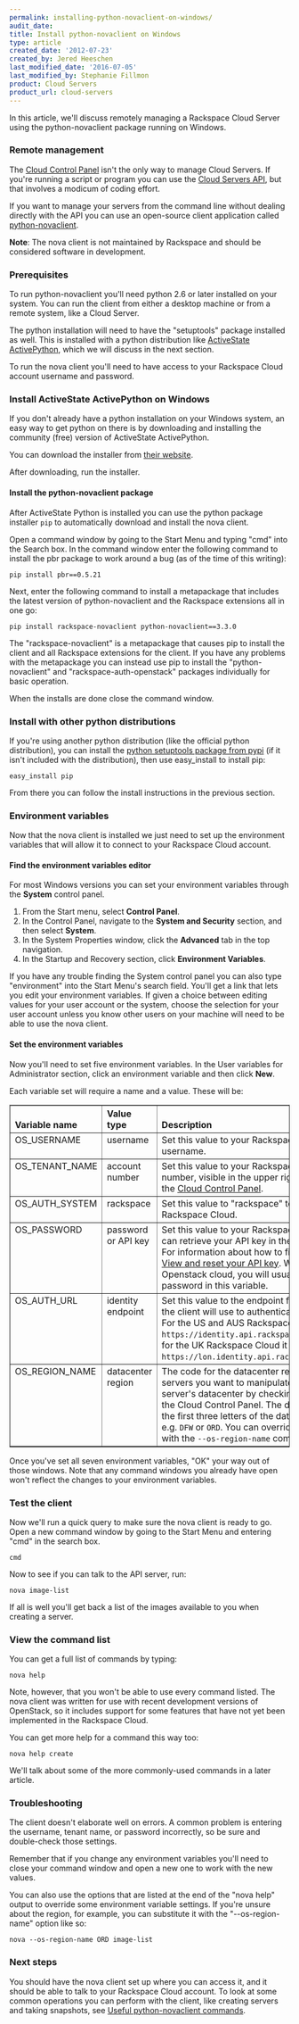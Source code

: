 ```yaml
---
permalink: installing-python-novaclient-on-windows/
audit_date:
title: Install python-novaclient on Windows
type: article
created_date: '2012-07-23'
created_by: Jered Heeschen
last_modified_date: '2016-07-05'
last_modified_by: Stephanie Fillmon
product: Cloud Servers
product_url: cloud-servers
---
```


In this article, we'll discuss remotely managing a Rackspace Cloud Server using the
python-novaclient package running on Windows.

### Remote management

The [Cloud Control Panel](https://mycloud.rackspace.com) isn't the only way to manage Cloud
Servers. If you're running a script or program you can use the
[Cloud Servers API](http://developer.rackspace.com/docs/cloud-servers/v2/developer-guide/),
but that involves a modicum of coding effort.

If you want to manage your servers from the command line without dealing directly with the
API you can use an open-source client application called [python-novaclient](http://pypi.python.org/pypi/python-novaclient/).

**Note**: The nova client is not maintained by Rackspace and should be considered software
in development.

### Prerequisites

To run python-novaclient you'll need python 2.6 or later installed on your system.  You can
run the client from either a desktop machine or from a remote system, like a Cloud Server.

The python installation will need to have the "setuptools" package installed as well. This
is installed with a python distribution like
[ActiveState ActivePython](http://www.activestate.com/activepython/downloads), which we will
discuss in the next section.

To run the nova client you'll need to have access to your Rackspace Cloud account username
and password.

### Install ActiveState ActivePython on Windows

If you don't already have a python installation on your Windows system, an easy way to get
python on there is by downloading and installing the community (free) version of ActiveState
ActivePython.

You can download the installer from [their website](http://www.activestate.com/activepython/downloads).

After downloading, run the installer.

#### Install the python-novaclient package

After ActiveState Python is installed you can use the python package installer `pip` to
automatically download and install the nova client.

Open a command window by going to the Start Menu and typing "cmd" into the Search box. In
the command window enter the following command to install the pbr package to work around a
bug (as of the time of this writing):

    pip install pbr==0.5.21

Next, enter the following command to install a metapackage that includes the latest version
of python-novaclient and the Rackspace extensions all in one go:

    pip install rackspace-novaclient python-novaclient==3.3.0

The "rackspace-novaclient" is a metapackage that causes pip to install the client and all
Rackspace extensions for the client.  If you have any problems with the metapackage you can
instead use pip to install the "python-novaclient" and "rackspace-auth-openstack" packages
individually for basic operation.

When the installs are done close the command window.

### Install with other python distributions

If you're using another python distribution (like the official python distribution), you
can install the [python setuptools package from pypi](http://pypi.python.org/pypi/setuptools)
(if it isn't included with the distribution), then use easy_install to install pip:

    easy_install pip

From there you can follow the install instructions in the previous section.

### Environment variables

Now that the nova client is installed we just need to set up the environment variables that
will allow it to connect to your Rackspace Cloud account.

#### Find the environment variables editor

For most Windows versions you can set your environment variables through the **System** control
panel.

1. From the Start menu, select **Control Panel**.
2. In the Control Panel, navigate to the **System and Security** section, and then select **System**.
3. In the System Properties window, click the **Advanced** tab in the top navigation.
4. In the Startup and Recovery section, click **Environment Variables**.

If you have any trouble finding the System control panel you can also type "environment"
into the Start Menu's search field. You'll get a link that lets you edit your environment
variables. If given a choice between editing values for your user account or the system,
choose the selection for your user account unless you know other users on your machine will
need to be able to use the nova client.

#### Set the environment variables

Now you'll need to set five environment variables. In the User variables for Administrator section, click an environment variable and then click **New**.

Each variable set will require a name and a value.  These will be:

<table cellpadding="4" cellspacing="0" summary="" id="reference_1bw_3xy_cg__properties_1bm_kxy_cg" border="1" class="simpletable properties"><tr class="sthead prophead">
<th valign="bottom" align="left" id="d26e245" class="stentry proptypehd">Variable name</th>
<th valign="bottom" align="left" id="d26e248" class="stentry propvaluehd">Value type</th>
<th valign="bottom" align="left" id="d26e251" class="stentry propdeschd">Description</th>
</tr><tr class="strow property">
<td valign="top" headers="d26e245" class="stentry proptype">OS_USERNAME</td>
<td valign="top" headers="d26e248" class="stentry propvalue">username</td>
<td valign="top" headers="d26e251" class="stentry propdesc">Set this value to your Rackspace Cloud account username.</td>
</tr>
<tr class="strow property">
<td valign="top" headers="d26e245" class="stentry proptype">OS_TENANT_NAME</td>
<td valign="top" headers="d26e248" class="stentry propvalue">account number</td>
<td valign="top" headers="d26e251" class="stentry propdesc">Set this value to your Rackspace Cloud account number, visible in the upper right when logged in to the <a href="https://mycloud.rackspace.com">Cloud Control Panel</a>.</td>
</tr>
<tr class="strow property">
<td valign="top" headers="d26e245" class="stentry proptype">OS_AUTH_SYSTEM</td>
<td valign="top" headers="d26e248" class="stentry propvalue">rackspace</td>
<td valign="top" headers="d26e251" class="stentry propdesc">Set this value to "rackspace" to connect to the Rackspace Cloud.</td>
</tr>
<tr class="strow property">
<td valign="top" headers="d26e245" class="stentry proptype">OS_PASSWORD</td>
<td valign="top" headers="d26e248" class="stentry propvalue">password or API key</td>
<td valign="top" headers="d26e251" class="stentry propdesc">Set this value to your Rackspace Cloud API key. You can retrieve your API key in
          the Cloud Control Panel. For information about how to find your API key, see <a href="/how-to/view-and-reset-your-api-key">View and reset your API key</a>. With a non-Rackspace Openstack cloud, you will usually put the account password in this variable.</td>
</tr>
<tr class="strow property">
<td valign="top" headers="d26e245" class="stentry proptype">OS_AUTH_URL</td>
<td valign="top" headers="d26e248" class="stentry propvalue">identity endpoint</td>
<td valign="top" headers="d26e251" class="stentry propdesc">Set this value to the endpoint for the identity service the client will use to
          authenticate for API operations. For the US and AUS Rackspace Cloud that should be
            <code>https://identity.api.rackspacecloud.com/v2.0/</code>, and for the UK Rackspace
          Cloud it should be <code>https://lon.identity.api.rackspacecloud.com/v2.0/</code>. </td>
</tr>
<tr class="strow property">
<td valign="top" headers="d26e245" class="stentry proptype">OS_REGION_NAME</td>
<td valign="top" headers="d26e248" class="stentry propvalue">datacenter region</td>
<td valign="top" headers="d26e251" class="stentry propdesc">The code for the datacenter region containing the servers you want to manipulate.
          You can check your server's datacenter by checking its details screen in the Cloud Control
          Panel. The datacenter code is just the first three letters of the datacenter's identifier;
          e.g. <code>DFW</code> or <code>ORD</code>. You can override the region setting
          with the <code>--os-region-name</code> command-line option.</td>
</tr>
</table>

Once you've set all seven environment variables, "OK" your way out of those windows.  Note
that any command windows you already have open won't reflect the changes to your environment
variables.

### Test the client

Now we'll run a quick query to make sure the nova client is ready to go.  Open a new command
window by going to the Start Menu and entering "cmd" in the search box.

    cmd

Now to see if you can talk to the API server, run:

    nova image-list

If all is well you'll get back a list of the images available to you when creating a server.

### View the command list

You can get a full list of commands by typing:

    nova help

Note, however, that you won't be able to use every command listed.  The nova client was
written for use with recent development versions of OpenStack, so it includes support for
some features that have not yet been implemented in the Rackspace Cloud.

You can get more help for a command this way too:

    nova help create

We'll talk about some of the more commonly-used commands in a later article.

### Troubleshooting

The client doesn't elaborate well on errors.  A common problem is entering the username,
tenant name, or password incorrectly, so be sure and double-check those settings.

Remember that if you change any environment variables you'll need to close your command
window and open a new one to work with the new values.

You can also use the options that are listed at the end of the "nova help" output to override
some environment variable settings.  If you're unsure about the region, for example, you can
substitute it with the "--os-region-name" option like so:

    nova --os-region-name ORD image-list

### Next steps

You should have the nova client set up where you can access it, and it should be able to
talk to your Rackspace Cloud account. To look at some common operations you can perform
with the client, like creating servers and taking snapshots, see
[Useful python-novaclient commands](/how-to/useful-python-novaclient-commands).
